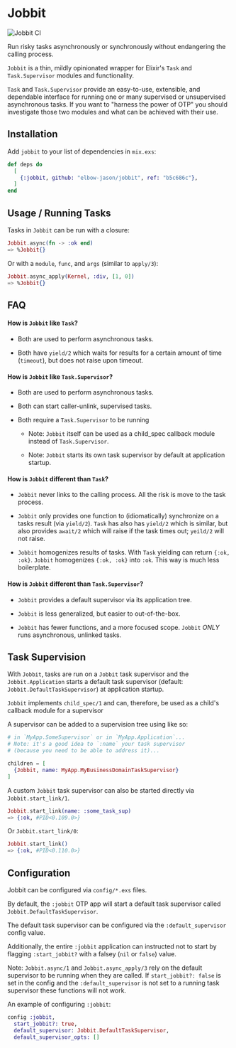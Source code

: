 # Jobbit

![Jobbit CI](https://github.com/elbow-jason/jobbit/workflows/Jobbit%20CI/badge.svg)

Run risky tasks asynchronously or synchronously without endangering the
calling process.

`Jobbit` is a thin, mildly opinionated wrapper for Elixir's `Task` and
`Task.Supervisor` modules and functionality.

`Task` and `Task.Supervisor` provide an easy-to-use, extensible, and
dependable interface for running one or many supervised or unsupervised
asynchronous tasks. If you want to "harness the power of OTP" you should
investigate those two modules and what can be achieved with their use.

## Installation

Add `jobbit` to your list of dependencies in `mix.exs`:

```elixir
def deps do
  [
    {:jobbit, github: "elbow-jason/jobbit", ref: "b5c686c"},
  ]
end
```

## Usage / Running Tasks

Tasks in `Jobbit` can be run with a closure:

```elixir
Jobbit.async(fn -> :ok end)
=> %Jobbit{}
```

Or with a `module`, `func`, and `args` (similar to `apply/3`):

```elixir
Jobbit.async_apply(Kernel, :div, [1, 0])
=> %Jobbit{}
```

## FAQ

#### How is `Jobbit` like `Task`?

  + Both are used to perform asynchronous tasks.

  + Both have `yield/2` which waits for results for a certain
    amount of time (`timeout`), but does not raise upon timeout.

#### How is `Jobbit` like `Task.Supervisor`?

  + Both are used to perform asynchronous tasks.

  + Both can start caller-unlink, supervised tasks.

  + Both require a `Task.Supervisor` to be running

    + Note: `Jobbit` itself can be used as a child_spec callback module
      instead of `Task.Supervisor`.

    + Note: `Jobbit` starts its own task supervisor by default at application
      startup.

#### How is `Jobbit` different than `Task`?

  + `Jobbit` never links to the calling process. All the risk is move to
    the task process.

  + `Jobbit` only provides one function to (idiomatically) synchronize on a
    tasks result (via `yield/2`). `Task` has also has `yield/2` which is
    similar, but also provides `await/2` which will raise if the task times
    out; `yeild/2` will not raise.

  + `Jobbit` homogenizes results of tasks. With `Task` yielding can return
    `{:ok, :ok}`. `Jobbit` homogenizes `{:ok, :ok}` into `:ok`. This way is
    much less boilerplate.

#### How is `Jobbit` different than `Task.Supervisor`?

  + `Jobbit` provides a default supervisor via its application tree.

  + `Jobbit` is less generalized, but easier to out-of-the-box.

  + `Jobbit` has fewer functions, and a more focused scope. `Jobbit` *ONLY*
    runs asynchronous, unlinked tasks.

## Task Supervision

With `Jobbit`, tasks are run on a `Jobbit` task supervisor and the
`Jobbit.Application` starts a default task supervisor (default:
`Jobbit.DefaultTaskSupervisor`) at application startup.

`Jobbit` implements `child_spec/1` and can, therefore, be used as
a child's callback module for a supervisor

A supervisor can be added to a supervision tree using like so:

```elixir
# in `MyApp.SomeSupervisor` or in `MyApp.Application`...
# Note: it's a good idea to `:name` your task supervisor
# (because you need to be able to address it)...

children = [
  {Jobbit, name: MyApp.MyBusinessDomainTaskSupervisor}
]
```

A custom `Jobbit` task supervisor can also be started directly via
`Jobbit.start_link/1`.

```elixir
Jobbit.start_link(name: :some_task_sup)
=> {:ok, #PID<0.109.0>}
```

Or `Jobbit.start_link/0`:

```elixir
Jobbit.start_link()
=> {:ok, #PID<0.110.0>}
```

## Configuration

Jobbit can be configured via `config/*.exs` files.

By default, the `:jobbit` OTP app will start a default
task supervisor called `Jobbit.DefaultTaskSupervisor`.

The default task supervisor can be configured via the `:default_supervisor`
config value.

Additionally, the entire `:jobbit` application can instructed not
to start by flagging `:start_jobbit?` with a falsey (`nil` or `false`)
value.

Note: `Jobbit.async/1` and `Jobbit.async_apply/3` rely on the default supervisor
to be running when they are called. If `start_jobbit?: false` is set in the config
and the `:default_supervisor` is not set to a running task supervisor these
functions will not work.

An example of configuring `:jobbit`:

```elixir
config :jobbit,
  start_jobbit?: true,
  default_supervisor: Jobbit.DefaultTaskSupervisor,
  default_supervisor_opts: []
```


